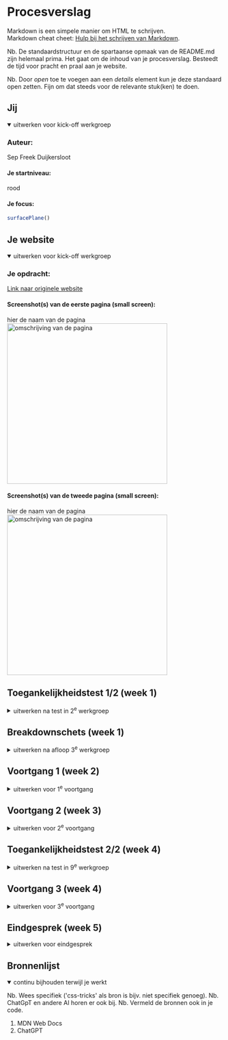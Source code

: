 # Procesverslag
Markdown is een simpele manier om HTML te schrijven.  
Markdown cheat cheet: [Hulp bij het schrijven van Markdown](https://github.com/adam-p/markdown-here/wiki/Markdown-Cheatsheet).

Nb. De standaardstructuur en de spartaanse opmaak van de README.md zijn helemaal prima. Het gaat om de inhoud van je procesverslag. Besteedt de tijd voor pracht en praal aan je website.

Nb. Door *open* toe te voegen aan een *details* element kun je deze standaard open zetten. Fijn om dat steeds voor de relevante stuk(ken) te doen.





## Jij

<details open>
  <summary>uitwerken voor kick-off werkgroep</summary>

  ### Auteur:
  Sep Freek Duijkersloot

  #### Je startniveau:
  rood

  #### Je focus:
  ```javascript
surfacePlane()
```
 
</details>





## Je website

<details open>
  <summary>uitwerken voor kick-off werkgroep</summary>

  ### Je opdracht:
  [Link naar originele website](https://www.usedrop.io/organic-social)

  #### Screenshot(s) van de eerste pagina (small screen): 
  hier de naam van de pagina  
  <img src="readme-images/First page screenshot.png" width="375px" alt="omschrijving van de pagina">

  #### Screenshot(s) van de tweede pagina (small screen):
  hier de naam van de pagina  
  <img src="readme-images/Second page screenshot.png" width="375px" alt="omschrijving van de pagina">
 
</details>



## Toegankelijkheidstest 1/2 (week 1)

<details>
  <summary>uitwerken na test in 2<sup>e</sup> werkgroep</summary>

  ### Bevindingen
  Lijst met je bevindingen die in de test naar voren kwamen:
  Ik heb de usedrop.io website getest op accesibilty met de WCAG guidelines. En de conclusie is eigenlijk dat er niet heel veel aandacht is besteedt aan het verbeteren van de accesibility.
De volgende punten vielen mij op:
  <ul>
    <li>Het is bijna ongmogelijk op te navigeren met TAB. Er zijn soms elementen die niet focus-able zijn er soms zijn er random elements die visueel er niet zijn, maar wel midden in de pagina zitten</li>
    <li>Er wordt geen goed gebruik gemaakt van list list items, waar het wel zou kunnen</li>
    <li>De alt properties zijn niet altijd goed aangegeven</li>
    <li>Geen één link opent op target, nu allemaal op _self</li>
    <li>Er is nu geen light/dark theme voorkeur en ook geen contrast optie</li>
  </ul>

</details>



## Breakdownschets (week 1)

<details>
  <summary>uitwerken na afloop 3<sup>e</sup> werkgroep</summary>

  ### de hele pagina: 
  <img src="readme-images/page-breakdown.png" width="375px" alt="breakdown van de hele pagina">

  ### dynamisch deel (bijv menu): 
  <img src="readme-images/breakdown-screen-1.png" width="375px" alt="breakdown van een dynamisch deel">

  ### wellicht nog een dynamisch deel (bijv filter): 
  <img src="readme-images/breakdown-screen-2.png" width="375px" alt="breakdown van nog een dynamisch deel">

</details>





## Voortgang 1 (week 2)

<details>
  <summary>uitwerken voor 1<sup>e</sup> voortgang</summary>

  ### Stand van zaken
  Had eigenlijk geen moeite met veel van de site, had alleen een vraagje over hoe ik het beste een overlay kon maken met verschillende panels met sticky position.
Voor de rest gewoon bezig met css schrijven.


  ### Agenda voor meeting
  samen met je groepje opstellen

  **?? niet gedaan ??**

  | student 1      | student 2          | student 3    | student 4        |
  | ---            | ---                | ---          | ---              |
  | dit bespreken  | en dit             | en ik dit    | en dan ik dat    |
  | en dat ook nog | dit als er tijd is | nog een punt | dit wil ik zeker |
  | ...            | ...                | ...          | ...              |


  ### Verslag van meeting
  hier na afloop snel de uitkomsten van de meeting vastleggen

  Ik heb even met danny kunnen zitten en ik had een vraag over hoe ik het beste de scroll overlay kon maken.
  Ik heb toen een link gekregen met daarin een voorbeeld van hoe ze dit hadden gedaan met goede uitleg.
  uiteindelijk heb ik niks gedaan met die link en heb het gewoon zelf opgelost..

</details>





## Voortgang 2 (week 3)

<details>
  <summary>uitwerken voor 2<sup>e</sup> voortgang</summary>

  ### Stand van zaken
  Ik heb in principe bijna hele 1 pagina volledig kunnen opmaken met css, ook al begonnen met js voor de pagina, en het gaat allemaal wel prima.
  Alleen zat ik wel tijdje te strugglen met een gedeelte in mijn site waar een gedeelte met text in een sticky header omhoog schuift wanneer de panel die erbij hoort voor X % 
  in het scherm is. Eerst wou ik het doen met getBoundingClient.rect etc, en dan checken wanneer het de bovenkant van de viewport hit, maar dit werkt niet want elke panel is 
  sticky, dus ze zullen allemaal (3) de bovenkant raken, dus dat werkte niet. En dat is dus nog even proberen.
  Ook een probleem met die sticky header dus want die is ook sticky in de parent container. En ik wil dat de header op X hoogte eindigt in verhouding met de panel waar het      bij hoort. Maar wanneer ik naar beneden doorscroll, houdt de panel eerder op met scrollen en scrolled de sticky header verder door omdat die gewoon minder height heeft... 
  en het probleem is dat op de originele pagina, ze een niet hele mooie oplossing hiervoor hebben naar mijn mening, want ze gebruiken position fixed en laten de header gewoon   verdwijning zodra ze het niet meer in beeld willen hebben, maar dat is best wel visueel naar want het is best random dat het verdwijnt, dus ja ik wil het op een nette 
  manier oplossen
  

  ### Agenda voor meeting
  samen met je groepje opstellen

  **?? niet gedaan ??**
  
  | student 1      | student 2          | student 3    | student 4        |
  | ---            | ---                | ---          | ---              |
  | dit bespreken  | en dit             | en ik dit    | en dan ik dat    |
  | en dat ook nog | dit als er tijd is | nog een punt | dit wil ik zeker |
  | ...            | ...                | ...          | ...              |


  ### Verslag van meeting
  hier na afloop snel de uitkomsten van de meeting vastleggen

  - Met danny gesproken over de observation van de panels en observerAPI is waarschijnlijk wel het beste om te gebruiken, dus gewoon daarmee door proberen
  - Voor die sticky header heeft danny wel gezegd om het toch te doen met fixed position for een bepaald gedeelte van de scroll en daarna weer sticky om het zo visueel te laten lijken dat het goed werkt.

</details>





## Toegankelijkheidstest 2/2 (week 4)

<details>
  <summary>uitwerken na test in 9<sup>e</sup> werkgroep</summary>

  ### Bevindingen
  Lijst met je bevindingen die in de test naar voren kwamen (geef ook aan wat er verbeterd is):
  Ik heb nu opnieuwd de usedrop.io website getest op accesibilty met de WCAG guidelines en deze vergeleken met mijn site.
  
  Dit waren de punten verbeter punten voor de originele site:
  <ul>
    <li>Het is bijna ongmogelijk op te navigeren met TAB. Er zijn soms elementen die niet focus-able zijn er soms zijn er random elements die visueel er niet zijn, maar wel midden in de pagina zitten</li>
    <li>Er wordt geen goed gebruik gemaakt van list list items, waar het wel zou kunnen</li>
    <li>De alt properties zijn niet altijd goed aangegeven</li>
    <li>Geen één link opent op target, nu allemaal op _self</li>
    <li>Er is nu geen light/dark theme voorkeur en ook geen contrast optie</li>
  </ul>

  Dit heb ik nu kunnen verbeteren:
  <ul>
    <li>Navigeren met tab is nu beter, er zijn geen random elementen midden in het beeld die er visueel niet zijn</li>
    <li>Er wordt nu beter gebruik gemaakt van list items waar het toepasselijk is</li>
    <li>Images hebben nu een toepasselijke alt tekst</li>
    <li>De meeste links openen nu met target _blank ipv self</li>
  </ul>

</details>





## Voortgang 3 (week 4)

<details>
  <summary>uitwerken voor 3<sup>e</sup> voortgang</summary>

  ### Stand van zaken
  Heb de problemen van vorige week kunnen oplossen, was flink veel gezeik met die observerAPI omdat de panels allemaal position sticky hebben op top: 0, dus gaf steeds aan dat ze allemaal tegelijk zichtbaar waren, maar heb het eindelijk kunnen oplossen met hulp van onze vriend GPT.
Voor de rest heb ik nog hele pagina qua css en html af kunnen maken, dat ging voor de rest allemaal wel prima. 
Heb ook de rollover scroll kunnen maken voor twee p elements, zodat ze in verschillende richtingen gaan als je scrolled.
Heb ook nog het menu gemaakt, en dit is ook geen simpel menuutje, maar ik wou het graag echt mooi hebben, dus heb er wel even flink aan moeten zitten, maar is uitendelijk ook gelukt, en het menu zelf heeft al volgensmij 5 micro interacties, maar ja ging wel prima dus.
Nu bezig met de 2e pagina, helaas wel wat later begonnen, maar het koste gewoon veel tijd om de 1e pagina en het menu te maken. Maar ik denk dat het wel goed komt...
  

  ### Agenda voor meeting
  samen met je groepje opstellen
  
  **?? niet gedaan ??**
  
  | student 1      | student 2          | student 3    | student 4        |
  | ---            | ---                | ---          | ---              |
  | dit bespreken  | en dit             | en ik dit    | en dan ik dat    |
  | en dat ook nog | dit als er tijd is | nog een punt | dit wil ik zeker |
  | ...            | ...                | ...          | ...              |


  ### Verslag van meeting
  hier na afloop snel de uitkomsten van de meeting vastleggen

  - punt 1
  - punt 2
  - nog een punt
  - ...

</details>





## Eindgesprek (week 5)

<details>
  <summary>uitwerken voor eindgesprek</summary>

  ### Je uitkomst - karakteristiek screenshots:
  Dit is wel het meest kenmerkende gedeelt van mijn site qua surface plane. De code wou alleen niet meewerken aangezien deze panels allemaal sticky waren op top:0 en ik moest weten wanneer een panel ongeveer de bovenkant van de viewport zou raken, maar uiteindelijk raakte ze dus alle 3 tegelijkertijd de bovenkant en dat zat in de weg met de logica van de code etc... uiteindelijk wel gelukt dus daar blij mee :)
  <img src="readme-images/panel-change 1.png" width="375px" alt="uitomst opdracht 1">
  <img src="readme-images/panel-change 2.png" width="375px" alt="uitomst opdracht 2">


  ### Dit ging goed/Heb ik geleerd: 
  Ik heb hier de navigation in en uit het scherm laten komen op scroll. Het bijzondere hiervan is eigenlijk dat ik 2 nav bars heb gebruikt. om een nice overgang te geven van de donkere nav naar de witte nav. Was niet heel moeilijk, maar alsnog wel wat nieuws hiervan geleerd.

  Nav zero state (bovenkant van de hele pagina)
  <img src="readme-images/Nav zero-state.png" width="375px" alt="navbar zero state">

  Nav als je scrolled naar beneden
  <img src="readme-images/Nav scroll-down.png" width="375px" alt="navbar scroll down">

  Nav als je weer omhoog scrolled
  <img src="readme-images/Nav scroll-up.png" width="375px" alt="navbar scroll up">



  ### Dit was lastig/Is niet gelukt:
  Ik had wel wat probleempjes met mijn mobile menu. Want ik wou het precies zo maken als op de originele site en daar hebben ze de micro-interactie dat wanneer je een submenu opent, de rest van de items *inactief* worden. en wanneer er geen submenus open zijn, dan worden alle header gewoon weer normaal. Dit leek me opzich wel simpel maar ik weet niet waarom, maar ik kreeg het niet werkend. Grotendeels werkt wel top van het menu behalve dit kleine beetje dus.
  
  Menu zero state
  <img src="readme-images/Mobile menu screenshot 4.png" width="375px" alt="Menu zero state">
  
  Menu header 1 open
  <img src="readme-images/Mobile menu screenshot 3.png" width="375px" alt="Menu header 1 open">
  
  Menu header 2 open
  <img src="readme-images/Mobile menu screenshot 2.png" width="375px" alt="Menu header 2 open">
  
  Menu alle header gesloten
  <img src="readme-images/Mobile menu screenshot 1.png" width="375px" alt="Menu alle headers gesloten">
</details>





## Bronnenlijst

<details open>
  <summary>continu bijhouden terwijl je werkt</summary>

  Nb. Wees specifiek ('css-tricks' als bron is bijv. niet specifiek genoeg). 
  Nb. ChatGpT en andere AI horen er ook bij.
  Nb. Vermeld de bronnen ook in je code.

  1. MDN Web Docs
  2. ChatGPT

</details>
